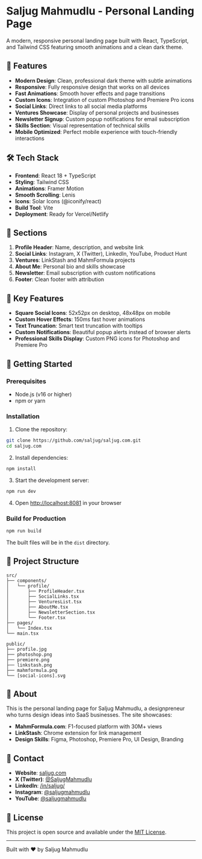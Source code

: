 # Saljug Mahmudlu - Personal Landing Page

A modern, responsive personal landing page built with React, TypeScript, and Tailwind CSS featuring smooth animations and a clean dark theme.

## 🚀 Features

- **Modern Design**: Clean, professional dark theme with subtle animations
- **Responsive**: Fully responsive design that works on all devices
- **Fast Animations**: Smooth hover effects and page transitions
- **Custom Icons**: Integration of custom Photoshop and Premiere Pro icons
- **Social Links**: Direct links to all social media platforms
- **Ventures Showcase**: Display of personal projects and businesses
- **Newsletter Signup**: Custom popup notifications for email subscription
- **Skills Section**: Visual representation of technical skills
- **Mobile Optimized**: Perfect mobile experience with touch-friendly interactions

## 🛠️ Tech Stack

- **Frontend**: React 18 + TypeScript
- **Styling**: Tailwind CSS
- **Animations**: Framer Motion
- **Smooth Scrolling**: Lenis
- **Icons**: Solar Icons (@iconify/react)
- **Build Tool**: Vite
- **Deployment**: Ready for Vercel/Netlify

## 📱 Sections

1. **Profile Header**: Name, description, and website link
2. **Social Links**: Instagram, X (Twitter), LinkedIn, YouTube, Product Hunt
3. **Ventures**: LinkStash and MahmFormula projects
4. **About Me**: Personal bio and skills showcase
5. **Newsletter**: Email subscription with custom notifications
6. **Footer**: Clean footer with attribution

## 🎨 Key Features

- **Square Social Icons**: 52x52px on desktop, 48x48px on mobile
- **Custom Hover Effects**: 150ms fast hover animations
- **Text Truncation**: Smart text truncation with tooltips
- **Custom Notifications**: Beautiful popup alerts instead of browser alerts
- **Professional Skills Display**: Custom PNG icons for Photoshop and Premiere Pro

## 🚀 Getting Started

### Prerequisites

- Node.js (v16 or higher)
- npm or yarn

### Installation

1. Clone the repository:
```bash
git clone https://github.com/saljug/saljug.com.git
cd saljug.com
```

2. Install dependencies:
```bash
npm install
```

3. Start the development server:
```bash
npm run dev
```

4. Open [http://localhost:8081](http://localhost:8081) in your browser

### Build for Production

```bash
npm run build
```

The built files will be in the `dist` directory.

## 📁 Project Structure

```
src/
├── components/
│   └── profile/
│       ├── ProfileHeader.tsx
│       ├── SocialLinks.tsx
│       ├── VenturesList.tsx
│       ├── AboutMe.tsx
│       ├── NewsletterSection.tsx
│       └── Footer.tsx
├── pages/
│   └── Index.tsx
└── main.tsx

public/
├── profile.jpg
├── photoshop.png
├── premiere.png
├── linkstash.png
├── mahmformula.png
└── [social-icons].svg
```

## 🎯 About

This is the personal landing page for Saljug Mahmudlu, a designpreneur who turns design ideas into SaaS businesses. The site showcases:

- **MahmFormula.com**: F1-focused platform with 30M+ views
- **LinkStash**: Chrome extension for link management
- **Design Skills**: Figma, Photoshop, Premiere Pro, UI Design, Branding

## 📧 Contact

- **Website**: [saljug.com](https://saljug.com)
- **X (Twitter)**: [@SaljugMahmudlu](https://x.com/SaljugMahmudlu)
- **LinkedIn**: [/in/saljug/](https://www.linkedin.com/in/saljug/)
- **Instagram**: [@saljugmahmudlu](https://instagram.com/saljugmahmudlu)
- **YouTube**: [@saljugmahmudlu](https://youtube.com/@saljugmahmudlu)

## 📄 License

This project is open source and available under the [MIT License](LICENSE).

---

Built with ❤️ by Saljug Mahmudlu
